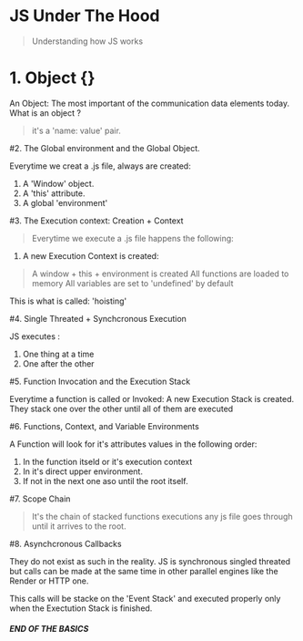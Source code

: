 # JS Under The Hood

> Understanding how JS works

# 1. Object {}

An Object: The most important of the communication data elements today. What is an object ?
> it's a 'name: value' pair.

#2. The Global environment and the Global Object.

Everytime we creat a .js file, always are created:

1. A 'Window' object.
2. A 'this' attribute.
3. A global 'environment'

#3. The Execution context: Creation + Context

> Everytime we execute a .js file happens the following:

1. A new Execution Context is created:
 > A window + this + environment is created
 > All functions are loaded to memory
 > All variables are set to 'undefined' by default

 This is what is called: 'hoisting'

 #4. Single Threated + Synchcronous Execution

 JS executes :
 1. One thing at a time
 2. One after the other

 #5. Function Invocation and the Execution Stack

 Everytime a function is called or Invoked:
 A new Execution Stack is created. They stack one over the 
 other until all of them are executed

 #6. Functions, Context, and Variable Environments

 A Function will look for it's attributes values in the following order:

 1. In the function itseld or it's execution context
 2. In it's direct upper environment.
 3. If not in the next one aso until the root itself.

 #7. Scope Chain

 > It's the chain of stacked functions executions
 any js file goes through until it arrives to the root.

 #8. Asynchcronous Callbacks

 They do not exist as such in the reality. JS is synchronous singled threated but calls can be made at the same time in other parallel engines like the Render or HTTP one. 

 This calls will be stacke on the 'Event Stack' and executed properly only when the Exectution Stack is finished.

 ##### END OF THE BASICS #####
